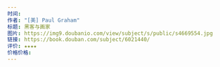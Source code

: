 ```yaml
---
时间: 
作者: "[美] Paul Graham"
标题: 黑客与画家
图片: https://img9.doubanio.com/view/subject/s/public/s4669554.jpg
链接: https://book.douban.com/subject/6021440/
评价: ★★★★
价格价格:
---
```

